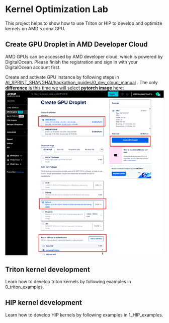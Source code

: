 # Kernel Optimization Lab

This project helps to show how to use Triton or HIP to develop and optimize kernels on AMD's cdna GPU.

## Create GPU Droplet in AMD Developer Cloud
AMD GPUs can be accessed by AMD developer cloud, which is powered by DigitalOcean. Please finish the registration and sign in with your DigitalOcean account first.

Create and activate GPU instance by following steps in [AI_SPRINT_SHANGHAI/hackathon_guides/0_dev_cloud_manual](../../hackathon_guides/0_dev_cloud_manual/README.md)
 . The only **difference** is this time we will select **pytorch image** here:
   ![IMAGE](./assets/create_droplet.png)

## Triton kernel development
Learn how to develop triton kernels by following examples in 0_triton_examples.

## HIP kernel development
Learn how to develop HIP kernels by following examples in 1_HIP_examples.